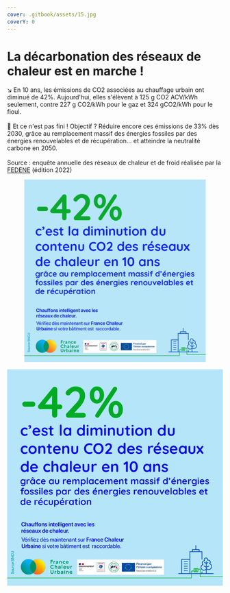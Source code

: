 ```yaml
---
cover: .gitbook/assets/15.jpg
coverY: 0
---
```


# La décarbonation des réseaux de chaleur est en marche !

↘ En 10 ans, les émissions de CO2 associées au chauffage urbain ont diminué de 42%. Aujourd'hui, elles s'élèvent à 125 g CO2 ACV/kWh seulement, contre 227 g CO2/kWh pour le gaz et 324 gCO2/kWh pour le fioul.\
\
🎯 Et ce n'est pas fini ! Objectif ? Réduire encore ces émissions de 33% dès 2030, grâce au remplacement massif des énergies fossiles par des énergies renouvelables et de récupération... et atteindre la neutralité carbone en 2050.\
\
Source : enquête annuelle des réseaux de chaleur et de froid réalisée par la [FEDENE](https://www.linkedin.com/company/fedene/) (édition 2022)

<figure><img src=".gitbook/assets/42.jpg" alt=""><figcaption></figcaption></figure>

![](.gitbook/assets/\_42.jpg)
